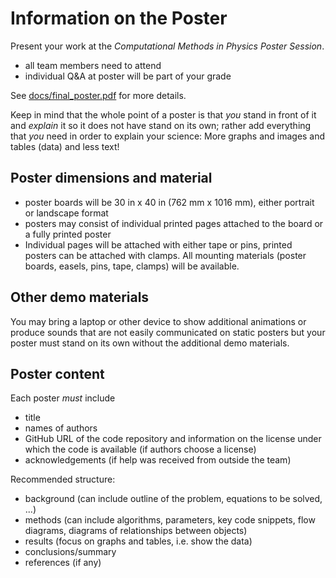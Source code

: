 # Information on the Poster

Present your work at the *Computational Methods in Physics Poster
Session*.

* all team members need to attend
* individual Q&A at poster will be part of your grade

See [docs/final_poster.pdf](../docs/final_poster.pdf) for more
details.

Keep in mind that the whole point of a poster is that *you* stand in
front of it and *explain* it so it does not have stand on its own;
rather add everything that *you* need in order to explain your
science: More graphs and images and tables (data) and less text!

## Poster dimensions and material

* poster boards will be 30 in x 40 in (762 mm x 1016 mm), either
  portrait or landscape format
* posters may consist of individual printed pages attached to the
  board or a fully printed poster
* Individual pages will be attached with either tape or pins, printed
  posters can be attached with clamps. All mounting materials (poster
  boards, easels, pins, tape, clamps) will be available.

## Other demo materials

You may bring a laptop or other device to show additional animations
or produce sounds that are not easily communicated on static posters
but your poster must stand on its own without the additional demo
materials.

## Poster content

Each poster *must* include

* title
* names of authors
* GitHub URL of the code repository and information on the license
  under which the code is available (if authors choose a license)
* acknowledgements (if help was received from outside the team)

Recommended structure:

* background (can include outline of the problem, equations to be solved, ...)
* methods (can include algorithms, parameters, key code snippets, flow
  diagrams, diagrams of relationships between objects)
* results (focus on graphs and tables, i.e. show the data)
* conclusions/summary
* references (if any)


